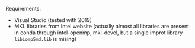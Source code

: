 Requirements:
 - Visual Studio (tested with 2019)
 - MKL libraries from Intel website
   (actually almost all libraries are present in conda through intel-openmp, mkl-devel, but a single improt library `libiomp5md.lib` is mising)

